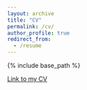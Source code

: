 ```yaml
---
layout: archive
title: "CV"
permalink: /cv/
author_profile: true
redirect_from:
  - /resume
---
```


{% include base_path %}


[Link to my CV](https://www.dropbox.com/s/l9chqwol0kdy755/CVFAlbaVivar.pdf?dl=0) 

